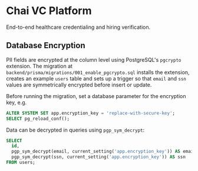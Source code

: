 # Chai VC Platform

End-to-end healthcare credentialing and hiring verification.

## Database Encryption

PII fields are encrypted at the column level using PostgreSQL's `pgcrypto` extension. The migration at `backend/prisma/migrations/001_enable_pgcrypto.sql` installs the extension, creates an example `users` table and sets up a trigger so that `email` and `ssn` values are symmetrically encrypted before insert or update.

Before running the migration, set a database parameter for the encryption key, e.g.

```sql
ALTER SYSTEM SET app.encryption_key = 'replace-with-secure-key';
SELECT pg_reload_conf();
```

Data can be decrypted in queries using `pgp_sym_decrypt`:

```sql
SELECT
  id,
  pgp_sym_decrypt(email, current_setting('app.encryption_key')) AS email,
  pgp_sym_decrypt(ssn, current_setting('app.encryption_key')) AS ssn
FROM users;
```
